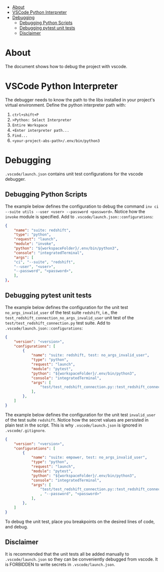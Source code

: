 - [About](#about)
- [VSCode Python Interpreter](#vscode-python-interpreter)
- [Debugging](#debugging)
  - [Debugging Python Scripts](#debugging-python-scripts)
  - [Debugging pytest unit tests](#debugging-pytest-unit-tests)
  - [Disclaimer](#disclaimer)

# About

The document shows how to debug the project with vscode.

# VSCode Python Interpreter

The debugger needs to know the path to the libs installed in your project's virtual environment. Define the python interpreter path with:

1. `ctrl+shift+P`
1. `>Python: Select Interpreter`
1. `Entire Workspace`
1. `+Enter interpreter path...`
1. `Find...`
1. `<your-project-abs-path>/.env/bin/python3`

# Debugging

`.vscode/launch.json` contains unit test configurations for the vscode debugger.

## Debugging Python Scripts

The example below defines the configuration to debug the command `inv ci --suite utils --user <user> --password <password>`. Notice how the `invoke` module is specified. Add to `.vscode/launch.json::configurations`:

```json
{
    "name": "suite: redshift",
    "type": "python",
    "request": "launch",
    "module": "invoke",
    "python": "${workspaceFolder}/.env/bin/python3",
    "console": "integratedTerminal",
    "args": [
    "ci", "--suite", "redshift",
    "--user", "<user>",
    "--password", "<password>",
    ],
},
```


## Debugging pytest unit tests

 The example below defines the configuration for the unit test `no_args_invalid_user` of the test suite `redshift`, i.e., the `test_redshift_connection_no_args_invalid_user` unit test of the `test/test_redshift_connection.py` test suite. Add to `.vscode/launch.json::configurations`:

```json
{
    "version": "<version>",
    "configurations": [
        {
            "name": "suite: redshift, test: no_args_invalid_user",
            "type": "python",
            "request": "launch",
            "module": "pytest",
            "python": "${workspaceFolder}/.env/bin/python3",
            "console": "integratedTerminal",
            "args": [
                "test/test_redshift_connection.py::test_redshift_connection_no_args_invalid_user", "-s"
            ],
        },
    ]
}
```

 The example below defines the configuration for the unit test `invalid_user` of the test suite `redshift`. Notice how the secret values are persisted in plain test in the script. This is why `.vscode/launch.json` is ignored in `.vscode/.gitignore`.

```json
{
    "version": "<version>",
    "configurations": [
        {
            "name": "suite: empower, test: no_args_invalid_user",
            "type": "python",
            "request": "launch",
            "module": "pytest",
            "python": "${workspaceFolder}/.env/bin/python3",
            "console": "integratedTerminal",
            "args": [
                "test/test_redshift_connection.py::test_redshift_connection_no_args_invalid_user", "--user", "<user>"
                , "--password", "<password>"
            ],
        },
    ]
}
```

To debug the unit test, place you breakpoints on the desired lines of code, and debug.

## Disclaimer

It is recommended that the unit tests all be added manually to `.vscode/launch.json` so they can be conveniently debugged from vscode. It is FORBIDDEN to write secrets in  `.vscode/launch.json`.
